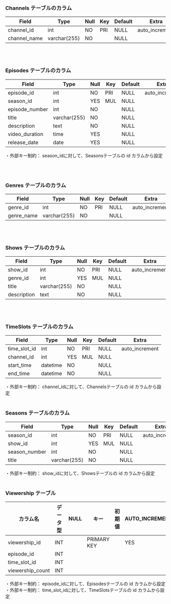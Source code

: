 ### Channels テーブルのカラム

| Field        | Type         | Null | Key | Default | Extra          |
| ------------ | ------------ | ---- | --- | ------- | -------------- |
| channel_id   | int          | NO   | PRI | NULL    | auto_increment |
| channel_name | varchar(255) | NO   |     | NULL    |                |

<br>
<br>


### Episodes テーブルのカラム

| Field          | Type         | Null | Key | Default | Extra          |
| -------------- | ------------ | ---- | --- | ------- | -------------- |
| episode_id     | int          | NO   | PRI | NULL    | auto_increment |
| season_id      | int          | YES  | MUL | NULL    |                |
| episode_number | int          | NO   |     | NULL    |                |
| title          | varchar(255) | NO   |     | NULL    |                |
| description    | text         | NO   |     | NULL    |                |
| video_duration | time         | YES  |     | NULL    |                |
| release_date   | date         | YES  |     | NULL    |                |

・外部キー制約： season_idに対して、Seasonsテーブルの id カラムから設定

<br>
<br>

### Genres テーブルのカラム

| Field      | Type         | Null | Key | Default | Extra          |
| ---------- | ------------ | ---- | --- | ------- | -------------- |
| genre_id   | int          | NO   | PRI | NULL    | auto_increment |
| genre_name | varchar(255) | NO   |     | NULL    |                |

<br>
<br>

### Shows テーブルのカラム

| Field       | Type         | Null | Key | Default | Extra          |
| ----------- | ------------ | ---- | --- | ------- | -------------- |
| show_id     | int          | NO   | PRI | NULL    | auto_increment |
| genre_id    | int          | YES  | MUL | NULL    |                |
| title       | varchar(255) | NO   |     | NULL    |                |
| description | text         | NO   |     | NULL    |                |

<br>
<br>

### TimeSlots テーブルのカラム

| Field        | Type     | Null | Key | Default | Extra          |
| ------------ | -------- | ---- | --- | ------- | -------------- |
| time_slot_id | int      | NO   | PRI | NULL    | auto_increment |
| channel_id   | int      | YES  | MUL | NULL    |                |
| start_time   | datetime | NO   |     | NULL    |                |
| end_time     | datetime | NO   |     | NULL    |                |

・外部キー制約： channel_idに対して、Channelsテーブルの id カラムから設定
<br>
<br>


### Seasons テーブルのカラム

| Field         | Type         | Null | Key | Default | Extra          |
| ------------- | ------------ | ---- | --- | ------- | -------------- |
| season_id     | int          | NO   | PRI | NULL    | auto_increment |
| show_id       | int          | YES  | MUL | NULL    |                |
| season_number | int          | NO   |     | NULL    |                |
| title         | varchar(255) | NO   |     | NULL    |                |

・外部キー制約： show_idに対して、Showsテーブルの id カラムから設定
<br>
<br>

### Viewership テーブル

| カラム名        | データ型          | NULL  | キー         | 初期値           | AUTO_INCREMENT |
| --------------- | ---------------- | ----- | ----------- | ----------------- | -------------- |
| viewership_id   | INT              |        | PRIMARY KEY |                   | YES            |
| episode_id      | INT              |       |             |                   |                |
| time_slot_id    | INT              |       |             |                   |                |
| viewership_count| INT              |       |             |                   |                |

・外部キー制約： episode_idに対して、Episodesテーブルの id カラムから設定
・外部キー制約： time_slot_idに対して、TimeSlotsテーブルの id カラムから設定
